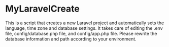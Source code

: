 # MyLaravelCreate
This is a script that creates a new Laravel project and automatically sets the language, time zone and database settings. It takes care of editing the .env file, config/database.php file, and config/app.php file. Please rewrite the database information and path according to your environment.
